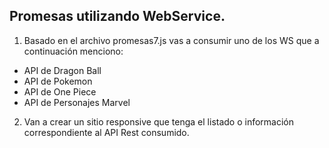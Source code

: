 ## Promesas utilizando WebService.

1. Basado en el archivo promesas7.js vas a consumir uno de los WS que a continuación menciono:

- API de Dragon Ball
- API de Pokemon
- API de One Piece
- API de Personajes Marvel

2. Van a crear un sitio responsive que tenga el listado o información correspondiente
   al API Rest consumido.
